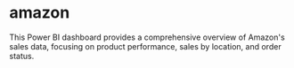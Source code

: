 # amazon
This Power BI dashboard provides a comprehensive overview of Amazon's sales data, focusing on product performance, sales by location, and order status.

